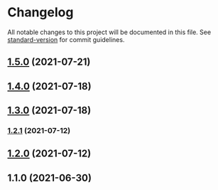 # Changelog

All notable changes to this project will be documented in this file. See [standard-version](https://github.com/conventional-changelog/standard-version) for commit guidelines.

## [1.5.0](https://github.com/sandcforge/idigo/compare/v1.2.1...v1.5.0) (2021-07-21)

## [1.4.0](https://github.com/sandcforge/idigo/compare/v1.2.1...v1.4.0) (2021-07-18)

## [1.3.0](https://github.com/sandcforge/idigo/compare/v1.2.1...v1.3.0) (2021-07-18)

### [1.2.1](https://github.com/sandcforge/idigo/compare/v1.1.0...v1.2.1) (2021-07-12)

## [1.2.0](https://github.com/sandcforge/idigo/compare/v1.1.0...v1.2.0) (2021-07-12)

## 1.1.0 (2021-06-30)
